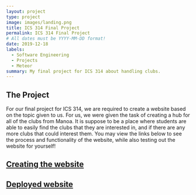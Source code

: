```yaml
---
layout: project
type: project
image: images/landing.png
title: ICS 314 Final Project
permalink: ICS 314 Final Project
# All dates must be YYYY-MM-DD format!
date: 2019-12-18
labels:
  - Software Engineering
  - Projects
  - Meteor
summary: My final project for ICS 314 about handling clubs.
---
```


## The Project ##
  For our final project for ICS 314, we are required to create a website based on the topic given to us. For us, we were given the task of creating a hub for all of the clubs from Manoa. It is suppose to be a place where students are able to easily find the clubs that they are interested in, and if there are any more clubs that could interest them. You may view the links below to see the process and functionality of the website, while also testing out the website for yourself!

## <a href='https://ics314bois.github.io/clubs-of-manoa.github.io/'>Creating the website</a> ##
## <a href='http://clubsofmanoa.meteorapp.com/#/'>Deployed website</a> ##
